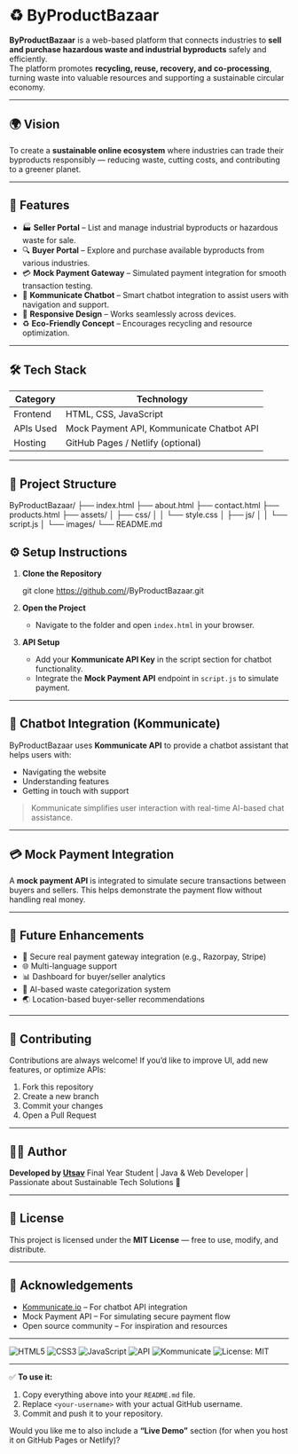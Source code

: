 
# ♻️ ByProductBazaar

**ByProductBazaar** is a web-based platform that connects industries to **sell and purchase hazardous waste and industrial byproducts** safely and efficiently.  
The platform promotes **recycling, reuse, recovery, and co-processing**, turning waste into valuable resources and supporting a sustainable circular economy.

---

## 🌍 Vision

To create a **sustainable online ecosystem** where industries can trade their byproducts responsibly — reducing waste, cutting costs, and contributing to a greener planet.

---

## 🚀 Features

- 🏭 **Seller Portal** – List and manage industrial byproducts or hazardous waste for sale.  
- 🔍 **Buyer Portal** – Explore and purchase available byproducts from various industries.  
- 💳 **Mock Payment Gateway** – Simulated payment integration for smooth transaction testing.  
- 💬 **Kommunicate Chatbot** – Smart chatbot integration to assist users with navigation and support.  
- 📱 **Responsive Design** – Works seamlessly across devices.  
- ♻️ **Eco-Friendly Concept** – Encourages recycling and resource optimization.

---

## 🛠️ Tech Stack

| Category | Technology |
|-----------|-------------|
| Frontend | HTML, CSS, JavaScript |
| APIs Used | Mock Payment API, Kommunicate Chatbot API |
| Hosting | GitHub Pages / Netlify (optional) |

---

## 📁 Project Structure


ByProductBazaar/
├── index.html
├── about.html
├── contact.html
├── products.html
├── assets/
│   ├── css/
│   │   └── style.css
│   ├── js/
│   │   └── script.js
│   └── images/
└── README.md


## ⚙️ Setup Instructions

1. **Clone the Repository**
   
   git clone https://github.com/<your-username>/ByProductBazaar.git


2. **Open the Project**

   * Navigate to the folder and open `index.html` in your browser.

3. **API Setup**

   * Add your **Kommunicate API Key** in the script section for chatbot functionality.
   * Integrate the **Mock Payment API** endpoint in `script.js` to simulate payment.

---

## 💬 Chatbot Integration (Kommunicate)

ByProductBazaar uses **Kommunicate API** to provide a chatbot assistant that helps users with:

* Navigating the website
* Understanding features
* Getting in touch with support

> Kommunicate simplifies user interaction with real-time AI-based chat assistance.

---

## 💳 Mock Payment Integration

A **mock payment API** is integrated to simulate secure transactions between buyers and sellers.
This helps demonstrate the payment flow without handling real money.

---

## 🌟 Future Enhancements

* 🔐 Secure real payment gateway integration (e.g., Razorpay, Stripe)
* 🌐 Multi-language support
* 📊 Dashboard for buyer/seller analytics
* 🧠 AI-based waste categorization system
* 🌏 Location-based buyer-seller recommendations

---

## 🤝 Contributing

Contributions are always welcome!
If you’d like to improve UI, add new features, or optimize APIs:

1. Fork this repository
2. Create a new branch
3. Commit your changes
4. Open a Pull Request

---

## 🧑‍💻 Author

**Developed by [Utsav](https://github.com/<your-username>)**
Final Year Student | Java & Web Developer | Passionate about Sustainable Tech Solutions 🌱

---

## 📜 License

This project is licensed under the **MIT License** — free to use, modify, and distribute.

---

## 💚 Acknowledgements

* [Kommunicate.io](https://www.kommunicate.io/) – For chatbot API integration
* Mock Payment API – For simulating secure payment flow
* Open source community – For inspiration and resources

---

![HTML5](https://img.shields.io/badge/HTML5-E34F26?style=for-the-badge\&logo=html5\&logoColor=white)
![CSS3](https://img.shields.io/badge/CSS3-1572B6?style=for-the-badge\&logo=css3\&logoColor=white)
![JavaScript](https://img.shields.io/badge/JavaScript-F7DF1E?style=for-the-badge\&logo=javascript\&logoColor=black)
![API](https://img.shields.io/badge/API%20Integration-0078D7?style=for-the-badge\&logo=api\&logoColor=white)
![Kommunicate](https://img.shields.io/badge/Chatbot-KOMMUNICATE-00A1E0?style=for-the-badge)
![License: MIT](https://img.shields.io/badge/License-MIT-green.svg?style=for-the-badge)



---

✅ **To use it:**  
1. Copy everything above into your `README.md` file.  
2. Replace `<your-username>` with your actual GitHub username.  
3. Commit and push it to your repository.  

Would you like me to also include a **“Live Demo”** section (for when you host it on GitHub Pages or Netlify)?
```
